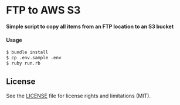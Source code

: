 # FTP to AWS S3

**Simple script to copy all items from an FTP location to an S3 bucket**

#### Usage

```sh
$ bundle install
$ cp .env.sample .env
$ ruby run.rb
```

## License

See the [LICENSE](LICENSE.md) file for license rights and limitations (MIT).
